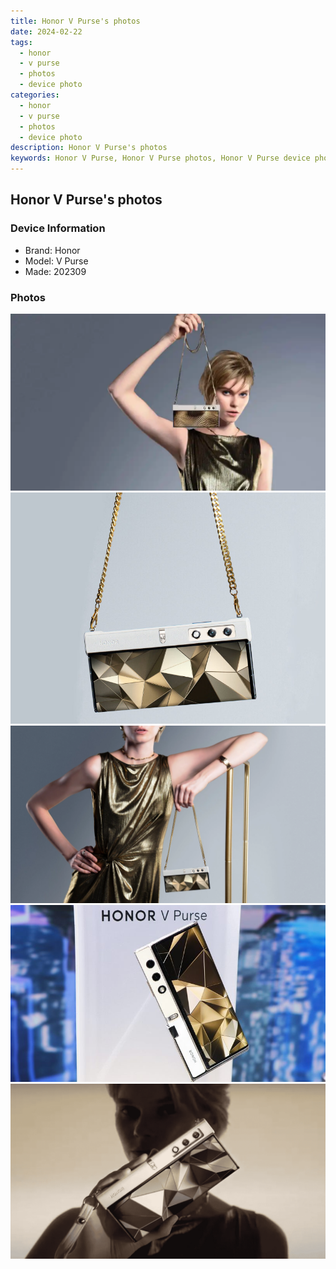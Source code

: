 ```yaml
---
title: Honor V Purse's photos
date: 2024-02-22
tags: 
  - honor
  - v purse
  - photos
  - device photo
categories: 
  - honor
  - v purse
  - photos
  - device photo
description: Honor V Purse's photos
keywords: Honor V Purse, Honor V Purse photos, Honor V Purse device photo
---
```


## Honor V Purse's photos

### Device Information

- Brand: Honor
- Model: V Purse
- Made: 202309

### Photos

![/images/best-assets/devices/honor/honor-v-purse/1.jpg](/images/best-assets/devices/honor/honor-v-purse/1.jpg)
![/images/best-assets/devices/honor/honor-v-purse/2.jpg](/images/best-assets/devices/honor/honor-v-purse/2.jpg)
![/images/best-assets/devices/honor/honor-v-purse/3.jpg](/images/best-assets/devices/honor/honor-v-purse/3.jpg)
![/images/best-assets/devices/honor/honor-v-purse/4.jpg](/images/best-assets/devices/honor/honor-v-purse/4.jpg)
![/images/best-assets/devices/honor/honor-v-purse/5.jpg](/images/best-assets/devices/honor/honor-v-purse/5.jpg)
